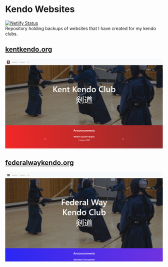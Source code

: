 # Kendo Websites
[![Netlify Status](https://api.netlify.com/api/v1/badges/f73834cd-6367-48ae-b55c-07942e2ce35c/deploy-status)](https://app.netlify.com/sites/kendowebsitetest/deploys)  
Repository holding backups of websites that I have created for my kendo clubs.

## [kentkendo.org](http://kentkendo.org)
![Kent Home](kentkendo/kenthome.png)

## [federalwaykendo.org](http://federalwaykendo.org)
![Federal Way Home](fwkendo/fwhome.png)
